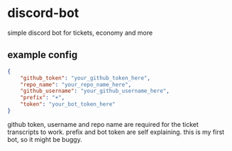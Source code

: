 # discord-bot
simple discord bot for tickets, economy and more

## example config
```json
{
	"github_token": "your_github_token_here",
	"repo_name": "your_repo_name_here",
	"github_username": "your_github_username_here",
	"prefix": "+",
	"token": "your_bot_token_here"
}
```

github token, username and repo name are required for the ticket transcripts to work.
prefix and bot token are self explaining. this is my first bot, so it might be buggy.
